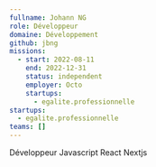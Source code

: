 ```yaml
---
fullname: Johann NG
role: Développeur
domaine: Développement
github: jbng
missions:
  - start: 2022-08-11
    end: 2022-12-31
    status: independent
    employer: Octo
    startups:
      - egalite.professionnelle
startups:
  - egalite.professionnelle
teams: []
---
```

Développeur Javascript React Nextjs